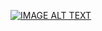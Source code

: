
[![IMAGE ALT TEXT](http://img.youtube.com/vi/iehHMeB0C1c/0.jpg)](http://www.youtube.com/watch?v=iehHMeB0C1c")
